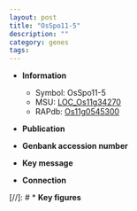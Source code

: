 ```yaml
---
layout: post
title: "OsSpo11-5"
description: ""
category: genes
tags: 
---
```


* **Information**  
    + Symbol: OsSpo11-5  
    + MSU: [LOC_Os11g34270](http://rice.uga.edu/cgi-bin/ORF_infopage.cgi?orf=LOC_Os11g34270)  
    + RAPdb: [Os11g0545300](http://rapdb.dna.affrc.go.jp/viewer/gbrowse_details/irgsp1?name=Os11g0545300)  

* **Publication**  

* **Genbank accession number**  

* **Key message**  

* **Connection**  

[//]: # * **Key figures**  


